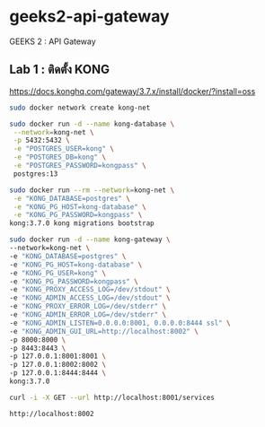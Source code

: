 # geeks2-api-gateway
GEEKS 2 : API Gateway

## Lab 1 : ติดตั้ง KONG

https://docs.konghq.com/gateway/3.7.x/install/docker/?install=oss

```sh
sudo docker network create kong-net
```

```sh
sudo docker run -d --name kong-database \
 --network=kong-net \
 -p 5432:5432 \
 -e "POSTGRES_USER=kong" \
 -e "POSTGRES_DB=kong" \
 -e "POSTGRES_PASSWORD=kongpass" \
 postgres:13
```

```sh
sudo docker run --rm --network=kong-net \
 -e "KONG_DATABASE=postgres" \
 -e "KONG_PG_HOST=kong-database" \
 -e "KONG_PG_PASSWORD=kongpass" \
kong:3.7.0 kong migrations bootstrap
```

```sh
sudo docker run -d --name kong-gateway \
--network=kong-net \
-e "KONG_DATABASE=postgres" \
-e "KONG_PG_HOST=kong-database" \
-e "KONG_PG_USER=kong" \
-e "KONG_PG_PASSWORD=kongpass" \
-e "KONG_PROXY_ACCESS_LOG=/dev/stdout" \
-e "KONG_ADMIN_ACCESS_LOG=/dev/stdout" \
-e "KONG_PROXY_ERROR_LOG=/dev/stderr" \
-e "KONG_ADMIN_ERROR_LOG=/dev/stderr" \
-e "KONG_ADMIN_LISTEN=0.0.0.0:8001, 0.0.0.0:8444 ssl" \
-e "KONG_ADMIN_GUI_URL=http://localhost:8002" \
-p 8000:8000 \
-p 8443:8443 \
-p 127.0.0.1:8001:8001 \
-p 127.0.0.1:8002:8002 \
-p 127.0.0.1:8444:8444 \
kong:3.7.0
```
```sh
curl -i -X GET --url http://localhost:8001/services
```
```sh
http://localhost:8002

```
